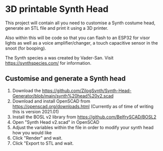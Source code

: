 # 3D printable Synth Head

This project will contain all you need to customise a Synth costume head, generate an STL file and print it using a 3D printer.

Also within this will be code so that you can flash to an ESP32 for visor lights as well as a voice amplifier/changer, a touch capacitive sensor in the snoot (for booping).

The Synth species a was created by Vader-San. Visit https://synthspecies.com/ for information.

## Customise and generate a Synth head
1. Download the https://github.com/ZilogSynth/Synth-Head-Generator/blob/main/synth%20head%20v2.scad
2. Download and install OpenSCAD from https://openscad.org/downloads.html (Currently as of time of writing this is version 2021.01)
3. Install the BOSL v2 library from https://github.com/BelfrySCAD/BOSL2
4. Open "Synth Head v2.scad" in OpenSCAD
5. Adjust the variables within the file in order to modify your synth head how you would like
6. Click "Render" and wait.
7. Click "Export to STL and wait.

